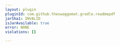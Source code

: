 ```yaml
---
layout: plugin
pluginId: com.github.theswaggomat.gradle.readmepdf
jarSha1: INVALID
isJarAvailable: true
error: NONE
violations: []

---
```

